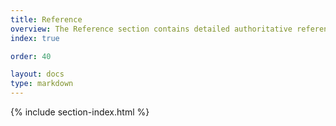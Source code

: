 ```yaml
---
title: Reference
overview: The Reference section contains detailed authoritative reference material such as command-line options, configuration options, and API calling parameters.
index: true

order: 40

layout: docs
type: markdown
---
```


{% include section-index.html %}

